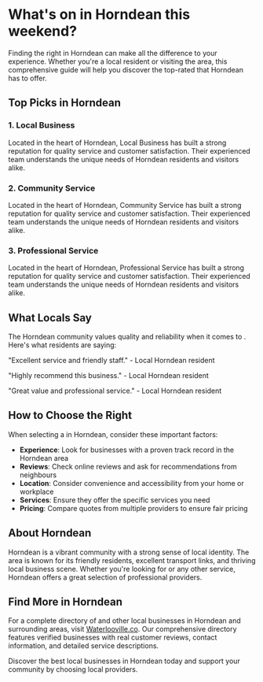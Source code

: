 # What's on in Horndean this weekend?

Finding the right  in Horndean can make all the difference to your experience. Whether you're a local resident or visiting the area, this comprehensive guide will help you discover the top-rated  that Horndean has to offer.

## Top Picks in Horndean

### 1. Local Business
Located in the heart of Horndean, Local Business has built a strong reputation for quality service and customer satisfaction. Their experienced team understands the unique needs of Horndean residents and visitors alike.

### 2. Community Service
Located in the heart of Horndean, Community Service has built a strong reputation for quality service and customer satisfaction. Their experienced team understands the unique needs of Horndean residents and visitors alike.

### 3. Professional Service
Located in the heart of Horndean, Professional Service has built a strong reputation for quality service and customer satisfaction. Their experienced team understands the unique needs of Horndean residents and visitors alike.

## What Locals Say

The Horndean community values quality and reliability when it comes to . Here's what residents are saying:

"Excellent service and friendly staff." - Local Horndean resident

"Highly recommend this business." - Local Horndean resident

"Great value and professional service." - Local Horndean resident

## How to Choose the Right 

When selecting a  in Horndean, consider these important factors:

- **Experience**: Look for businesses with a proven track record in the Horndean area
- **Reviews**: Check online reviews and ask for recommendations from neighbours
- **Location**: Consider convenience and accessibility from your home or workplace
- **Services**: Ensure they offer the specific services you need
- **Pricing**: Compare quotes from multiple providers to ensure fair pricing

## About Horndean

Horndean is a vibrant community with a strong sense of local identity. The area is known for its friendly residents, excellent transport links, and thriving local business scene. Whether you're looking for  or any other service, Horndean offers a great selection of professional providers.

## Find More  in Horndean

For a complete directory of  and other local businesses in Horndean and surrounding areas, visit [Waterlooville.co](https://waterlooville.co). Our comprehensive directory features verified businesses with real customer reviews, contact information, and detailed service descriptions.

Discover the best local businesses in Horndean today and support your community by choosing local providers.

